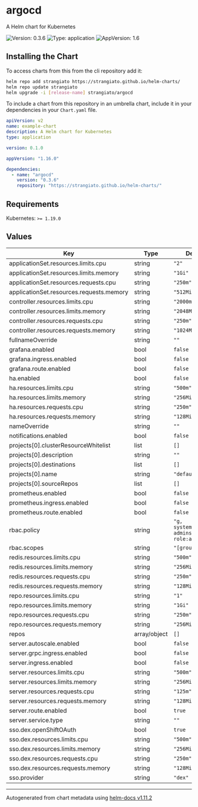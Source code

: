 # argocd

A Helm chart for Kubernetes

![Version: 0.3.6](https://img.shields.io/badge/Version-0.3.6-informational?style=flat-square) ![Type: application](https://img.shields.io/badge/Type-application-informational?style=flat-square) ![AppVersion: 1.6](https://img.shields.io/badge/AppVersion-1.6-informational?style=flat-square)

## Installing the Chart

To access charts from this from the cli repository add it:

```sh
helm repo add strangiato https://strangiato.github.io/helm-charts/
helm repo update strangiato
helm upgrade -i [release-name] strangiato/argocd
```

To include a chart from this repository in an umbrella chart, include it in your dependencies in your `Chart.yaml` file.

```yaml
apiVersion: v2
name: example-chart
description: A Helm chart for Kubernetes
type: application

version: 0.1.0

appVersion: "1.16.0"

dependencies:
  - name: "argocd"
    version: "0.3.6"
    repository: "https://strangiato.github.io/helm-charts/"
```

## Requirements

Kubernetes: `>= 1.19.0`

## Values

| Key | Type | Default | Description |
|-----|------|---------|-------------|
| applicationSet.resources.limits.cpu | string | `"2"` |  |
| applicationSet.resources.limits.memory | string | `"1Gi"` |  |
| applicationSet.resources.requests.cpu | string | `"250m"` |  |
| applicationSet.resources.requests.memory | string | `"512Mi"` |  |
| controller.resources.limits.cpu | string | `"2000m"` |  |
| controller.resources.limits.memory | string | `"2048Mi"` |  |
| controller.resources.requests.cpu | string | `"250m"` |  |
| controller.resources.requests.memory | string | `"1024Mi"` |  |
| fullnameOverride | string | `""` |  |
| grafana.enabled | bool | `false` |  |
| grafana.ingress.enabled | bool | `false` |  |
| grafana.route.enabled | bool | `false` |  |
| ha.enabled | bool | `false` |  |
| ha.resources.limits.cpu | string | `"500m"` |  |
| ha.resources.limits.memory | string | `"256Mi"` |  |
| ha.resources.requests.cpu | string | `"250m"` |  |
| ha.resources.requests.memory | string | `"128Mi"` |  |
| nameOverride | string | `""` |  |
| notifications.enabled | bool | `false` |  |
| projects[0].clusterResourceWhitelist | list | `[]` |  |
| projects[0].description | string | `""` |  |
| projects[0].destinations | list | `[]` |  |
| projects[0].name | string | `"default"` |  |
| projects[0].sourceRepos | list | `[]` |  |
| prometheus.enabled | bool | `false` |  |
| prometheus.ingress.enabled | bool | `false` |  |
| prometheus.route.enabled | bool | `false` |  |
| rbac.policy | string | `"g, system:cluster-admins, role:admin"` |  |
| rbac.scopes | string | `"[groups]"` |  |
| redis.resources.limits.cpu | string | `"500m"` |  |
| redis.resources.limits.memory | string | `"256Mi"` |  |
| redis.resources.requests.cpu | string | `"250m"` |  |
| redis.resources.requests.memory | string | `"128Mi"` |  |
| repo.resources.limits.cpu | string | `"1"` |  |
| repo.resources.limits.memory | string | `"1Gi"` |  |
| repo.resources.requests.cpu | string | `"250m"` |  |
| repo.resources.requests.memory | string | `"256Mi"` |  |
| repos | array/object | `[]` |  |
| server.autoscale.enabled | bool | `false` |  |
| server.grpc.ingress.enabled | bool | `false` |  |
| server.ingress.enabled | bool | `false` |  |
| server.resources.limits.cpu | string | `"500m"` |  |
| server.resources.limits.memory | string | `"256Mi"` |  |
| server.resources.requests.cpu | string | `"125m"` |  |
| server.resources.requests.memory | string | `"128Mi"` |  |
| server.route.enabled | bool | `true` |  |
| server.service.type | string | `""` |  |
| sso.dex.openShiftOAuth | bool | `true` |  |
| sso.dex.resources.limits.cpu | string | `"500m"` |  |
| sso.dex.resources.limits.memory | string | `"256Mi"` |  |
| sso.dex.resources.requests.cpu | string | `"250m"` |  |
| sso.dex.resources.requests.memory | string | `"128Mi"` |  |
| sso.provider | string | `"dex"` |  |

----------------------------------------------
Autogenerated from chart metadata using [helm-docs v1.11.2](https://github.com/norwoodj/helm-docs/releases/v1.11.2)
